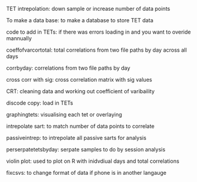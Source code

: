 TET intrepolation: down sample or increase number of data points 



To make a data base: to make a database to store TET data


code to add in TETs: if there was errors loading in and you want to overide mannually


coeffofvarcortotal: total correlations from two file paths by day across all days


corrbyday: correlations from two file paths by day 


cross corr with sig: cross correlation matrix with sig values 


CRT: cleaning data and working out coefficient of varibaility 


discode copy: load in TETs


graphingtets: visualising each tet or overlaying 


intrepolate sart: to match number of data points to correlate 


passiveintrep: to intrepolate all passive sarts for analysis 


perserpatetetsbyday: serpate samples to do by session analysis 


violin plot: used to plot on R with inidvdiual days and total correlations 


fixcsvs: to change format of data if phone is in another langauge 
